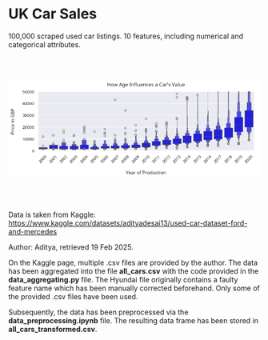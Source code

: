 # UK Car Sales
100,000 scraped used car listings. 10 features, including numerical and categorical attributes.

<br> </br>

![alt text](https://github.com/wolfno/Data-Preprocessing/blob/main/UK%20Car%20Sales/car_age.png)

<br> </br>

Data is taken from Kaggle: https://www.kaggle.com/datasets/adityadesai13/used-car-dataset-ford-and-mercedes

Author: Aditya, retrieved 19 Feb 2025.

On the Kaggle page, multiple .csv files are provided by the author. The data has been aggregated into the file **all_cars.csv** with the code provided in the **data_aggregating.py** file. The Hyundai file originally contains a faulty feature name which has been manually corrected beforehand. Only some of the provided .csv files have been used.

Subsequently, the data has been preprocessed via the **data_preprocessing.ipynb** file. The resulting data frame has been stored in **all_cars_transformed.csv**.
